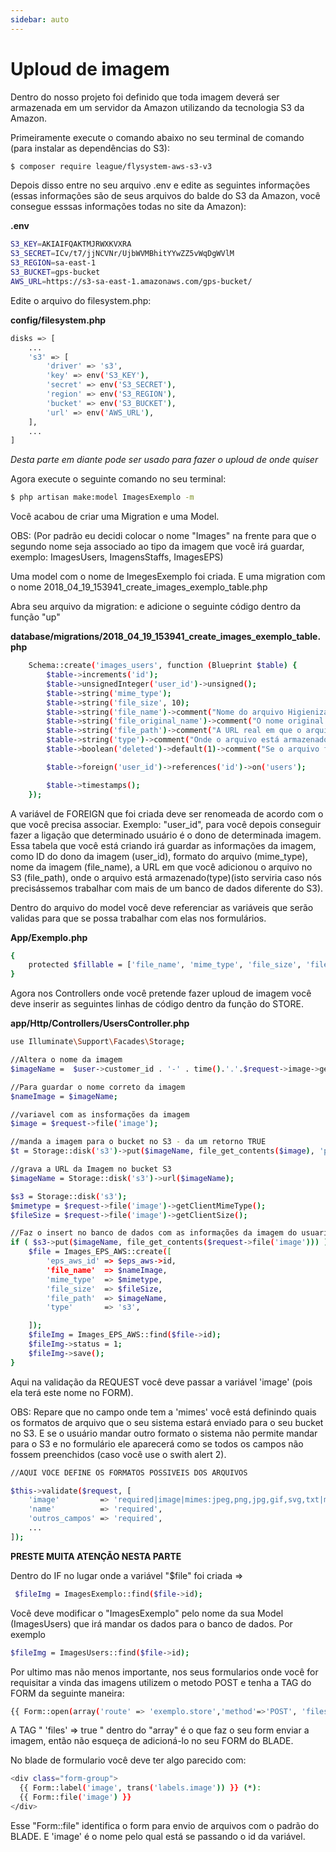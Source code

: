 ```yaml
---
sidebar: auto
---
```

# Uploud de imagem

Dentro do nosso projeto foi definido que toda imagem deverá ser armazenada em um servidor da Amazon utilizando da tecnologia S3 da Amazon.

Primeiramente execute o comando abaixo no seu terminal de comando (para instalar as dependências do S3):

```bash
$ composer require league/flysystem-aws-s3-v3
```

Depois disso entre no seu arquivo .env e edite as seguintes informações (essas informações são de seus arquivos do balde do S3 da Amazon, você consegue esssas informações todas no site da Amazon):

**.env**

```bash
S3_KEY=AKIAIFQAKTMJRWXKVXRA
S3_SECRET=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
S3_REGION=sa-east-1
S3_BUCKET=gps-bucket
AWS_URL=https://s3-sa-east-1.amazonaws.com/gps-bucket/
```

Edite o arquivo do filesystem.php:

**config/filesystem.php**

```bash
disks => [
    ...
    's3' => [
        'driver' => 's3',
        'key' => env('S3_KEY'),
        'secret' => env('S3_SECRET'),
        'region' => env('S3_REGION'),
        'bucket' => env('S3_BUCKET'),
        'url' => env('AWS_URL'),
    ],
    ...
]
```

_Desta parte em diante pode ser usado para fazer o uploud de onde quiser_

Agora execute o seguinte comando no seu terminal:

```bash
$ php artisan make:model ImagesExemplo -m
```

Você acabou de criar uma Migration e uma Model.

OBS: (Por padrão eu decidi colocar o nome "Images" na frente para que o segundo nome seja associado ao tipo da imagem que você irá guardar, exemplo: ImagesUsers, ImagensStaffs, ImagesEPS)

Uma model com o nome de ImegesExemplo foi criada. E uma migration com o nome 2018_04_19_153941_create_images_exemplo_table.php

Abra seu arquivo da migration: e adicione o seguinte código dentro da função "up"

**database/migrations/2018_04_19_153941_create_images_exemplo_table.php**

```bash
    Schema::create('images_users', function (Blueprint $table) {
        $table->increments('id');
        $table->unsignedInteger('user_id')->unsigned();
        $table->string('mime_type');
        $table->string('file_size', 10);
        $table->string('file_name')->comment("Nome do arquivo Higienizado");
        $table->string('file_original_name')->comment("O nome original do arquivo");
        $table->string('file_path')->comment("A URL real em que o arquivo está armazenado");
        $table->string('type')->comment("Onde o arquivo está armazenado. S3 / Local");
        $table->boolean('deleted')->default(1)->comment("Se o arquivo for excluido, estara status 0");

        $table->foreign('user_id')->references('id')->on('users');

        $table->timestamps();
    });
```

A variável de FOREIGN que foi criada deve ser renomeada de acordo com o que você precisa associar. Exemplo: "user_id", para você depois conseguir fazer a ligação que determinado usuário é o dono de determinada imagem. Essa tabela que você está criando irá guardar as informações da imagem, como ID do dono da imagem (user_id), formato do arquivo (mime_type), nome da imagem (file_name), a URL em que você adicionou o arquivo no S3 (file_path), onde o arquivo está armazenado(type)(isto serviria caso nós precisássemos trabalhar com mais de um banco de dados diferente do S3).

Dentro do arquivo do model você deve referenciar as variáveis que serão validas para que se possa trabalhar com elas nos formulários.

**App/Exemplo.php**

```bash
{
    protected $fillable = ['file_name', 'mime_type', 'file_size', 'file_original_name', 'file_path', 'status', 'type', 'user_id'];
}
```

Agora nos Controllers onde você pretende fazer uploud de imagem você deve inserir as seguintes linhas de código dentro da função do STORE.

**app/Http/Controllers/UsersController.php**

```bash
use Illuminate\Support\Facades\Storage;

//Altera o nome da imagem
$imageName =  $user->customer_id . '-' . time().'.'.$request->image->getClientOriginalExtension();

//Para guardar o nome correto da imagem
$nameImage = $imageName;

//variavel com as insformações da imagem
$image = $request->file('image');

//manda a imagem para o bucket no S3 - da um retorno TRUE
$t = Storage::disk('s3')->put($imageName, file_get_contents($image), 'public');

//grava a URL da Imagem no bucket S3
$imageName = Storage::disk('s3')->url($imageName);

$s3 = Storage::disk('s3');
$mimetype = $request->file('image')->getClientMimeType();
$fileSize = $request->file('image')->getClientSize();

//Faz o insert no banco de dados com as informações da imagem do usuarios
if ( $s3->put($imageName, file_get_contents($request->file('image'))) ) {
    $file = Images_EPS_AWS::create([
        'eps_aws_id' => $eps_aws->id,
        'file_name'  => $nameImage,
        'mime_type'  => $mimetype,
        'file_size'  => $fileSize,
        'file_path'  => $imageName,
        'type'       => 's3',

    ]);
    $fileImg = Images_EPS_AWS::find($file->id);
    $fileImg->status = 1;
    $fileImg->save();
}
```

Aqui na validação da REQUEST você deve passar a variável 'image' (pois ela terá este nome no FORM).

OBS: Repare que no campo onde tem a 'mimes' você está definindo quais os formatos de arquivo que o seu sistema estará enviado para o seu bucket no S3. E se o usuário mandar outro formato o sistema não permite mandar para o S3 e no formulário ele aparecerá como se todos os campos não fossem preenchidos (caso você use o swith alert 2).

```bash
//AQUI VOCE DEFINE OS FORMATOS POSSIVEIS DOS ARQUIVOS

$this->validate($request, [
    'image'         => 'required|image|mimes:jpeg,png,jpg,gif,svg,txt|max:2048',
    'name'          => 'required',
    'outros_campos' => 'required',
    ...
]);
```

**PRESTE MUITA ATENÇÃO NESTA PARTE**

Dentro do IF no lugar onde a variável "\$file" foi criada =>

```bash
 $fileImg = ImagesExemplo::find($file->id);
```

Você deve modificar o "ImagesExemplo" pelo nome da sua Model (ImagesUsers) que irá mandar os dados para o banco de dados. Por exemplo

```bash
$fileImg = ImagesUsers::find($file->id);
```

Por ultimo mas não menos importante, nos seus formularios onde você for requisitar a vinda das imagens utilizem o metodo POST e tenha a TAG do FORM da seguinte maneira:

```bash
{{ Form::open(array('route' => 'exemplo.store','method'=>'POST', 'files'=> true)) }}
```

A TAG " 'files' => true " dentro do "array" é o que faz o seu form enviar a imagem, então não esqueça de adicioná-lo no seu FORM do BLADE.

No blade de formulario você deve ter algo parecido com:

```bash
<div class="form-group">
  {{ Form::label('image', trans('labels.image')) }} (*):
  {{ Form::file('image') }}
</div>
```

Esse "Form::file" identifica o form para envio de arquivos com o padrão do BLADE. E 'image' é o nome pelo qual está se passando o id da variável.
